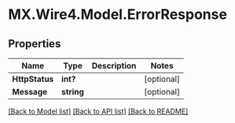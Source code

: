 # MX.Wire4.Model.ErrorResponse
## Properties

Name | Type | Description | Notes
------------ | ------------- | ------------- | -------------
**HttpStatus** | **int?** |  | [optional] 
**Message** | **string** |  | [optional] 

[[Back to Model list]](../README.md#documentation-for-models) [[Back to API list]](../README.md#documentation-for-api-endpoints) [[Back to README]](../README.md)

